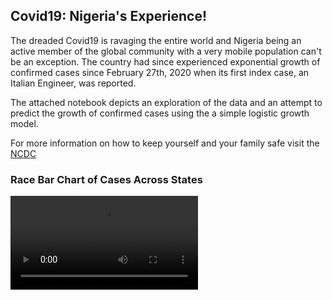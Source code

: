 ## Covid19: Nigeria's Experience!

The dreaded Covid19 is ravaging the entire world and Nigeria being an active
member of the global community with a very mobile population can't be an exception.
The country had since experienced exponential growth of confirmed cases since
February 27th, 2020 when its first index case, an Italian Engineer, was reported.

The  attached notebook depicts an exploration of the data and an attempt to
predict the growth of confirmed cases using the a simple logistic growth model.

For  more information on how to keep yourself and your family safe visit the
[NCDC][1]

### Race Bar Chart of Cases Across States
![][2]








[1]: https://ncdc.gov.ng/
[2]: https://race-barchart.s3.amazonaws.com/race_barchart.mp4
